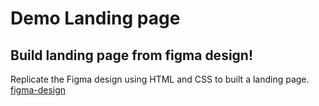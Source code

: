 # Demo Landing page

## Build landing page from figma design!

Replicate the Figma design using HTML and CSS to built a landing page. [figma-design](<https://www.figma.com/file/vIWKnocwrwTt0MgvXhqZh0/Responsive-Landing-Page-Design-%7C-Website-Home-Page-Design-%7C-Agency-Website-UI-Design-(Community)?type=design&node-id=0%3A1&mode=design&t=FGYDDBICpACrahkn-1>)

